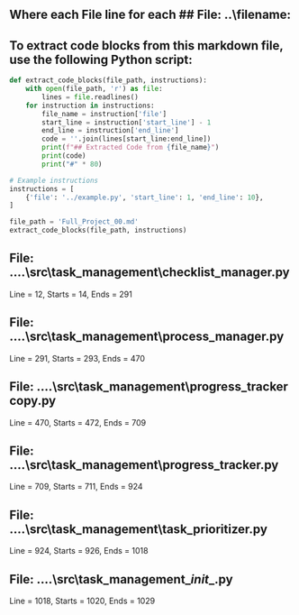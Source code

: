 ## Where each File line for each ## File: ..\filename: 

## To extract code blocks from this markdown file, use the following Python script:

```python
def extract_code_blocks(file_path, instructions):
    with open(file_path, 'r') as file:
        lines = file.readlines()
    for instruction in instructions:
        file_name = instruction['file']
        start_line = instruction['start_line'] - 1
        end_line = instruction['end_line']
        code = ''.join(lines[start_line:end_line])
        print(f"## Extracted Code from {file_name}")
        print(code)
        print("#" * 80)

# Example instructions
instructions = [
    {'file': '../example.py', 'start_line': 1, 'end_line': 10},
]

file_path = 'Full_Project_00.md'
extract_code_blocks(file_path, instructions)
```

## File: ..\..\src\task_management\checklist_manager.py
Line = 12, Starts = 14, Ends = 291

## File: ..\..\src\task_management\process_manager.py
Line = 291, Starts = 293, Ends = 470

## File: ..\..\src\task_management\progress_tracker copy.py
Line = 470, Starts = 472, Ends = 709

## File: ..\..\src\task_management\progress_tracker.py
Line = 709, Starts = 711, Ends = 924

## File: ..\..\src\task_management\task_prioritizer.py
Line = 924, Starts = 926, Ends = 1018

## File: ..\..\src\task_management\__init__.py
Line = 1018, Starts = 1020, Ends = 1029

